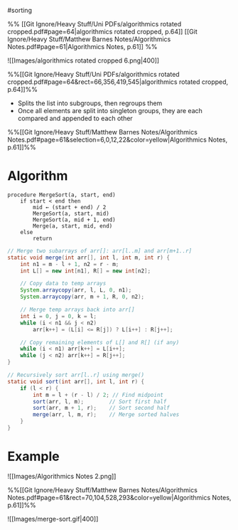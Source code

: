 #sorting 

%%
[[Git Ignore/Heavy Stuff/Uni PDFs/algorithmics rotated cropped.pdf#page=64|algorithmics rotated cropped, p.64]]
[[Git Ignore/Heavy Stuff/Matthew Barnes Notes/Algorithmics Notes.pdf#page=61|Algorithmics Notes, p.61]]
%%

![[Images/algorithmics rotated cropped 6.png|400]]

%%[[Git Ignore/Heavy Stuff/Uni PDFs/algorithmics rotated cropped.pdf#page=64&rect=66,356,419,545|algorithmics rotated cropped, p.64]]%%

- Splits the list into subgroups, then regroups them
- Once all elements are split into singleton groups, they are each compared and appended to each other

%%[[Git Ignore/Heavy Stuff/Matthew Barnes Notes/Algorithmics Notes.pdf#page=61&selection=6,0,12,22&color=yellow|Algorithmics Notes, p.61]]%%

# Algorithm

```
procedure MergeSort(a, start, end)
    if start < end then
        mid ← (start + end) / 2
        MergeSort(a, start, mid)
        MergeSort(a, mid + 1, end)
        Merge(a, start, mid, end)
    else
        return
```

```java
// Merge two subarrays of arr[]: arr[l..m] and arr[m+1..r]
static void merge(int arr[], int l, int m, int r) {
	int n1 = m - l + 1, n2 = r - m;
	int L[] = new int[n1], R[] = new int[n2];

	// Copy data to temp arrays
	System.arraycopy(arr, l, L, 0, n1);
	System.arraycopy(arr, m + 1, R, 0, n2);

	// Merge temp arrays back into arr[]
	int i = 0, j = 0, k = l;
	while (i < n1 && j < n2)
		arr[k++] = (L[i] <= R[j]) ? L[i++] : R[j++];

	// Copy remaining elements of L[] and R[] (if any)
	while (i < n1) arr[k++] = L[i++];
	while (j < n2) arr[k++] = R[j++];
}

// Recursively sort arr[l..r] using merge()
static void sort(int arr[], int l, int r) {
	if (l < r) {
		int m = l + (r - l) / 2; // Find midpoint
		sort(arr, l, m);        // Sort first half
		sort(arr, m + 1, r);    // Sort second half
		merge(arr, l, m, r);    // Merge sorted halves
	}
}
```

# Example

![[Images/Algorithmics Notes 2.png]]

%%[[Git Ignore/Heavy Stuff/Matthew Barnes Notes/Algorithmics Notes.pdf#page=61&rect=70,104,528,293&color=yellow|Algorithmics Notes, p.61]]%%

![[Images/merge-sort.gif|400]]